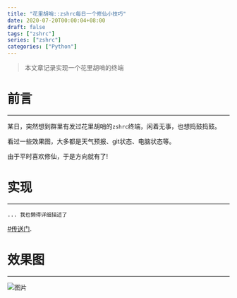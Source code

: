 ```yaml
---
title: "花里胡哨::zshrc每日一个修仙小技巧"
date: 2020-07-20T00:00:04+08:00
draft: false
tags: ["zshrc"]
series: ["zshrc"]
categories: ["Python"]
---
```


> 本文章记录实现一个花里胡哨的终端

# 前言
---

某日，突然想到群里有发过花里胡哨的`zshrc`终端，闲着无事，也想捣鼓捣鼓。

看过一些效果图，大多都是天气预报、git状态、电脑状态等。

由于平时喜欢修仙，于是方向就有了!


# 实现
---

    ... 我也懒得详细描述了

[#传送门](https://gitee.com/ca7dem0n/my-zshrc/tree/master).


# 效果图
---

![图片](https://gitee.com/ca7dem0n/my-zshrc/raw/master/img/WX20210719-233327@2x.png)